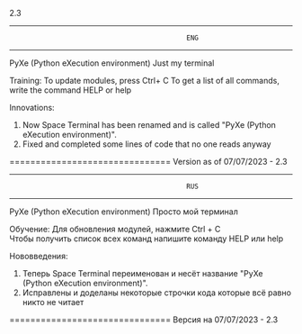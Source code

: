 2.3



__________________________________________________________________________
                                                ENG
__________________________________________________________________________

PyXe (Python eXecution environment)
Just my terminal

Training:
To update modules, press Ctrl+ C 
To get a list of all commands, write the command HELP or help

Innovations:
1. Now Space Terminal has been renamed and is called "PyXe (Python eXecution environment)".
2. Fixed and completed some lines of code that no one reads anyway


===============================
Version as of 07/07/2023 - 2.3



__________________________________________________________________________
                                                RUS
__________________________________________________________________________

PyXe (Python eXecution environment)
Просто мой терминал

Обучение:
Для обновления модулей, нажмите Ctrl + C                                                           
Чтобы получить список всех команд напишите команду HELP или help

Нововведения:
1. Теперь Space Terminal переименован и несёт название "PyXe (Python eXecution environment)".
2. Исправлены и доделаны некоторые строчки кода которые всё равно никто не читает

===============================
Версия на 07/07/2023 - 2.3
